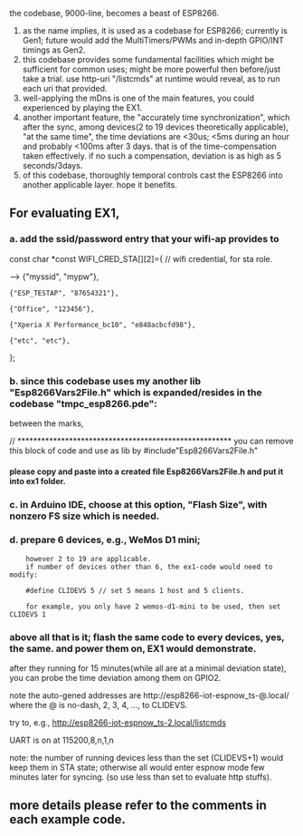 the codebase, 9000-line, becomes a beast of ESP8266.

1. as the name implies, it is used as a codebase for ESP8266; currently is Gen1; future would add the MultiTimers/PWMs and in-depth GPIO/INT timings as Gen2.
2. this codebase provides some fundamental facilities which might be sufficient for common uses; might be more powerful then before/just take a trial. use http-uri "/listcmds" at runtime would reveal, as to run each uri that provided.
3. well-applying the mDns is one of the main features, you could experienced by playing the EX1.
4. another important feature, the "accurately time synchronization", which after the sync, among devices(2 to 19 devices theoretically applicable), "at the same time", the time deviations are <30us; <5ms during an hour
   and probably <100ms after 3 days. that is of the time-compensation taken effectively. if no such a compensation, deviation is as high as 5 seconds/3days.
5. of this codebase, thoroughly temporal controls cast the ESP8266 into another applicable layer. hope it benefits.

## For evaluating EX1,

### a. add the ssid/password entry that your wifi-ap provides to

const char *const WIFI_CRED_STA[][2]={ // wifi credential, for sta role.

-->    {"myssid", "mypw"},

    {"ESP_TESTAP", "87654321"},
    
    {"Office", "123456"},
    
    {"Xperia X Performance_bc10", "e848acbcfd98"},
    
    {"etc", "etc"},
    
};

### b. since this codebase uses my another lib "Esp8266Vars2File.h" which is expanded/resides in the codebase "tmpc_esp8266.pde":
between the marks,

// ****************************************************** you can remove this block of code and use as lib by #include"Esp8266Vars2File.h"

#### please copy and paste into a created file Esp8266Vars2File.h and put it into ex1 folder.

### c. in Arduino IDE, choose at this option, "Flash Size", with nonzero FS size which is needed.

### d. prepare 6 devices, e.g., WeMos D1 mini;
        however 2 to 19 are applicable.
        if number of devices other than 6, the ex1-code would need to modify:

        #define CLIDEVS 5 // set 5 means 1 host and 5 clients.

        for example, you only have 2 wemos-d1-mini to be used, then set CLIDEVS 1

### above all that is it; flash the same code to every devices, yes, the same. and power them on, EX1 would demonstrate.

after they running for 15 minutes(while all are at a minimal deviation state), you can probe the time deviation among them on GPIO2.

note the auto-gened addresses are http://esp8266-iot-espnow_ts-@.local/ where the @ is no-dash, 2, 3, 4, ..., to CLIDEVS.

try to, e.g., http://esp8266-iot-espnow_ts-2.local/listcmds

UART is on at 115200,8,n,1,n

note: the number of running devices less than the set (CLIDEVS+1) would keep them in STA state; otherwise all would enter espnow mode few minutes later for syncing. (so use less than set to evaluate http stuffs).

## more details please refer to the comments in each example code.
